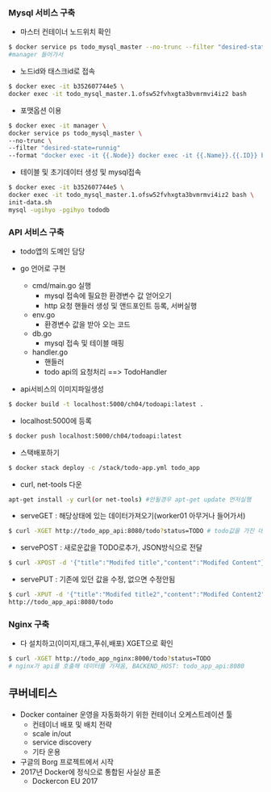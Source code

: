 ### Mysql 서비스 구축

* 마스터 컨테이너 노드위치 확인

```bash
$ docker service ps todo_mysql_master --no-trunc --filter "desired-state=runnig" 
#manager 들어가서
```

* 노드id와 태스크id로 접속

```bash
$ docker exec -it b352607744e5 \
docker exec -it todo_mysql_master.1.ofsw52fvhxgta3bvmrmvi4iz2 bash
```

* 포맷옵션 이용

```bash
$ docker exec -it manager \
docker service ps todo_mysql_master \
--no-trunc \
--filter "desired-state=runnig"
--format "docker exec -it {{.Node}} docker exec -it {{.Name}}.{{.ID}} bash"
```

* 테이블 및 초기데이터 생성 및 mysql접속

```bash
$ docker exec -it b352607744e5 \
docker exec -it todo_mysql_master.1.ofsw52fvhxgta3bvmrmvi4iz2 bash \
init-data.sh
mysql -ugihyo -pgihyo tododb
```



### API 서비스 구축

* todo앱의 도메인 담당
* go 언어로 구현
  * cmd/main.go 실행
    * mysql 접속에 필요한 환경변수 값 얻어오기
    * http 요청 핸들러 생성 및 앤드포인트 등록, 서버실행
  * env.go
    * 환경변수 값을 받아 오는 코드
  * db.go
    * mysql 접속 및 테이블 매핑
  * handler.go
    * 핸들러
    * todo api의 요청처리 ==> TodoHandler



* api서비스의 이미지파일생성

```bash
$ docker build -t localhost:5000/ch04/todoapi:latest .
```

* localhost:5000에 등록

```bash
$ docker push localhost:5000/ch04/todoapi:latest
```

* 스택배포하기

```bash
$ docker stack deploy -c /stack/todo-app.yml todo_app
```

* curl, net-tools 다운

```bash
apt-get install -y curl(or net-tools) #안될경우 apt-get update 먼저실행
```

* serveGET : 해당상태에 있는 데이터가져오기(worker01 아무거나 들어가서)

```bash
$ curl -XGET http://todo_app_api:8080/todo?status=TODO # todo값을 가진 데이터가져옴 
```

* servePOST : 새로운값을 TODO로추가, JSON방식으로 전달

```bash
$ curl -XPOST -d '{"title":"Modifed title","content":"Modifed Content"}' http://todo_app_api:8080/todo
```

* servePUT : 기존에 있던 값을 수정, 없으면 수정안됨

```bash
$ curl -XPUT -d '{"title":"Modifed title2","content":"Modifed Content2","status":"DONE"}'
http://todo_app_api:8080/todo
```

### Nginx 구축

* 다 설치하고(이미지,태그,푸쉬,배포) XGET으로 확인

```bash
$ curl -XGET http://todo_app_nginx:8000/todo?status=TODO
# nginx가 api를 호출해 데이터를 가져옴, BACKEND_HOST: todo_app_api:8080
```



## 쿠버네티스

* Docker container 운영을 자동화하기 위한 컨테이너 오케스트레이션 툴
  * 컨테이너 배포 및 배치 전략
  * scale in/out
  * service discovery
  * 기타 운용
* 구글의 Borg 프로젝트에서 시작
* 2017년 Docker에 정식으로 통합된 사실상 표준
  * Dockercon EU 2017









